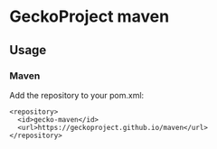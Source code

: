 # GeckoProject maven
## Usage
### Maven
Add the repository to your pom.xml:
```
<repository>
  <id>gecko-maven</id>
  <url>https://geckoproject.github.io/maven</url>
</repository>
```
